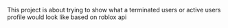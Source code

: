 This project is about trying to show what a terminated users or active users profile would look like based on roblox api

